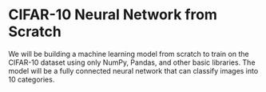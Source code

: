 # CIFAR-10 Neural Network from Scratch

We will be building a machine learning model from scratch to train on the CIFAR-10 dataset using only NumPy, Pandas, and other basic libraries. The model will be a fully connected neural network that can classify images into 10 categories.
